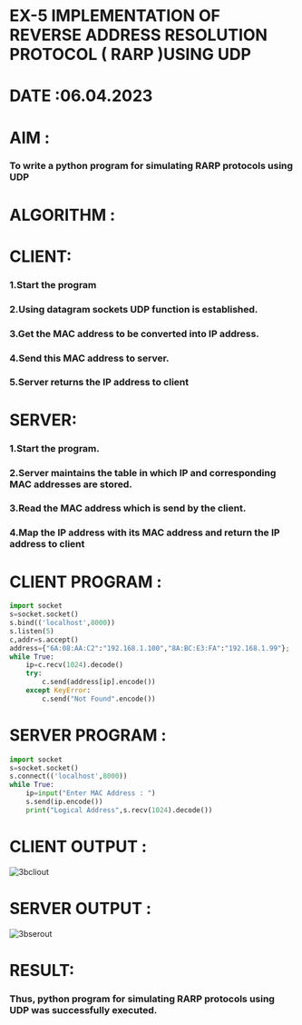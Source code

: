 # EX-5 IMPLEMENTATION OF REVERSE ADDRESS RESOLUTION PROTOCOL ( RARP )USING UDP
# DATE :06.04.2023
# AIM :
### To write a python program for simulating RARP protocols using UDP
# ALGORITHM :
# CLIENT:
### 1.Start the program
### 2.Using datagram sockets UDP function is established.
### 3.Get the MAC address to be converted into IP address.
### 4.Send this MAC address to server.
### 5.Server returns the IP address to client
# SERVER:
### 1.Start the program.
### 2.Server maintains the table in which IP and corresponding MAC addresses are stored.
### 3.Read the MAC address which is send by the client.
### 4.Map the IP address with its MAC address and return the IP address to client
# CLIENT PROGRAM :
```py
import socket
s=socket.socket()
s.bind(('localhost',8000))
s.listen(5)
c,addr=s.accept()
address={"6A:08:AA:C2":"192.168.1.100","8A:BC:E3:FA":"192.168.1.99"};
while True:
    ip=c.recv(1024).decode()
    try:
        c.send(address[ip].encode())
    except KeyError:
        c.send("Not Found".encode())
```
# SERVER PROGRAM :
```py
import socket
s=socket.socket()
s.connect(('localhost',8000))
while True:
    ip=input("Enter MAC Address : ")
    s.send(ip.encode())
    print("Logical Address",s.recv(1024).decode())
```
   
# CLIENT OUTPUT : 
![3bcliout](https://github.com/MOHAMEDROSHAN5/EX-5/assets/121704588/a5a54b63-d8e1-4d06-9866-263b6d1587f4)
# SERVER OUTPUT :
![3bserout](https://github.com/MOHAMEDROSHAN5/EX-5/assets/121704588/a5407edd-9729-4abf-9d22-295a1e0c1cd1)
# RESULT:
### Thus, python program for simulating RARP protocols using UDP was successfully executed.
